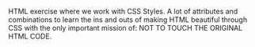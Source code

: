 HTML exercise where we work with CSS Styles.
A lot of attributes and combinations to learn the ins and outs of making HTML beautiful through CSS with the only important mission of:
NOT TO TOUCH THE ORIGINAL HTML CODE.